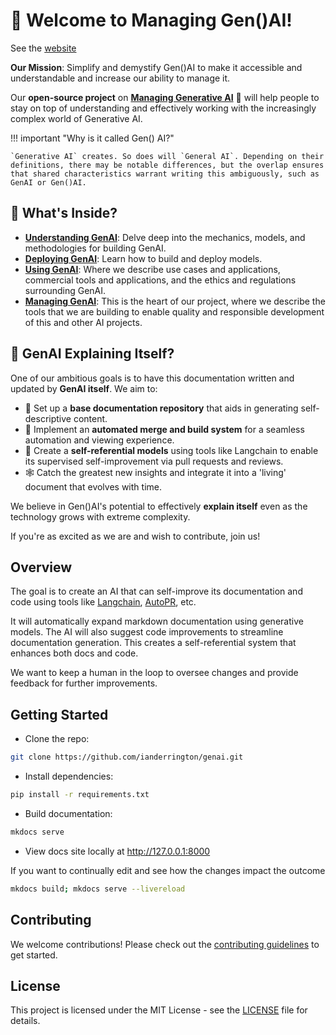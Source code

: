 # 🎉 Welcome to Managing Gen()AI!

See the [website](https://www.managen.ai)

**Our Mission**: Simplify and demystify Gen()AI to make it accessible and understandable and increase our ability to manage it.

Our **open-source project** on [**Managing Generative AI**](https://www.managen.ai) 🤖 will help people to stay on top of understanding and effectively working with the increasingly complex world of Generative AI.

!!! important "Why is it called Gen() AI?"

    `Generative AI` creates. So does will `General AI`. Depending on their definitions, there may be notable differences, but the overlap ensures that shared characteristics warrant writing this ambiguously, such as GenAI or Gen()AI.

## 📘 What's Inside?

- [**Understanding GenAI**](./Understanding/index.md): Delve deep into the mechanics, models, and methodologies for building GenAI.
- [**Deploying GenAI**](./Understanding/deploying/index.md): Learn how to build and deploy models.
- [**Using GenAI**](./Using/index.md): Where we describe use cases and applications, commercial tools and applications, and the ethics and regulations surrounding GenAI.
- [**Managing GenAI**](./Managenai/index.md): This is the heart of our project, where we describe the tools that we are building to enable quality and responsible development of this and other AI projects.

## 🚀 GenAI Explaining Itself?

One of our ambitious goals is to have this documentation written and updated by **GenAI itself**. We aim to:

- 📝 Set up a **base documentation repository** that aids in generating self-descriptive content.
- 🔄 Implement an **automated merge and build system** for a seamless automation and viewing experience.
- 🔁 Create a **self-referential models** using tools like Langchain to enable its supervised self-improvement via pull requests and reviews.
- 🕸️ Catch the greatest new insights and integrate it into a 'living' document that evolves with time.

We believe in Gen()AI's potential to effectively **explain itself** even as the technology grows with extreme complexity.

If you're as excited as we are and wish to contribute, join us!

## Overview

The goal is to create an AI that can self-improve its documentation and code using tools like [Langchain](https://langchain.com/), [AutoPR](https://github.com/autopr/autopr), etc.

It will automatically expand markdown documentation using generative models. The AI will also suggest code improvements to streamline documentation generation. This creates a self-referential system that enhances both docs and code.

We want to keep a human in the loop to oversee changes and provide feedback for further improvements.

## Getting Started

- Clone the repo:

```bash
git clone https://github.com/ianderrington/genai.git
```

- Install dependencies:

```bash
pip install -r requirements.txt
```

- Build documentation:

```bash
mkdocs serve
```

- View docs site locally at http://127.0.0.1:8000

If you want to continually edit and see how the changes impact the outcome

```bash
mkdocs build; mkdocs serve --livereload
```

## Contributing

We welcome contributions! Please check out the [contributing guidelines](contributing.md) to get started.

## License

This project is licensed under the MIT License - see the [LICENSE](LICENSE) file for details.

